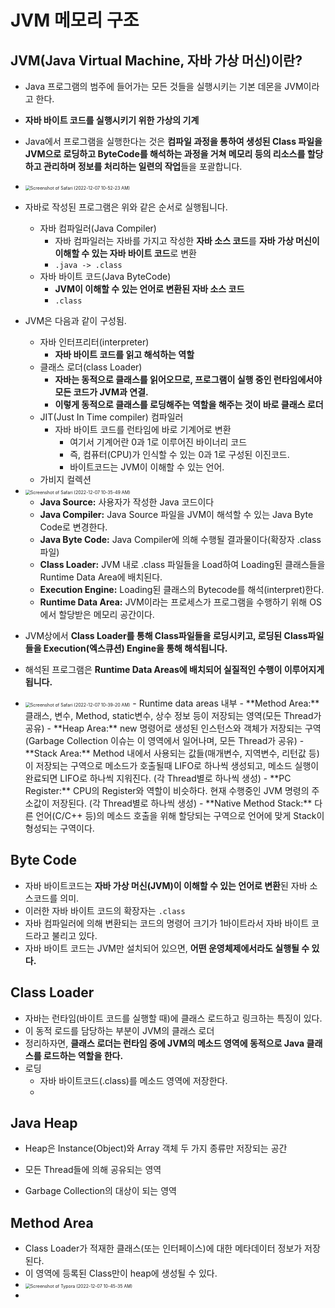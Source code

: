 # JVM 메모리 구조



## JVM(Java Virtual Machine, 자바 가상 머신)이란?

- Java 프로그램의 범주에 들어가는 모든 것들을 실행시키는 기본 데몬을 JVM이라고 한다.
- **자바 바이트 코드를 실행시키기 위한 가상의 기계**

- Java에서 프로그램을 실행한다는 것은 **컴파일 과정을 통하여 생성된 Class 파일을 JVM으로 로딩하고 ByteCode를 해석하는 과정을 거쳐 메모리 등의 리소스를 할당하고 관리하며 정보를 처리하는 일련의 작업**들을 포괄합니다.

- <img src="img/JVM 메모리 구조/Screenshot of Safari (2022-12-07 10-52-23 AM).png" alt="Screenshot of Safari (2022-12-07 10-52-23 AM)" style="zoom:50%;" />

- 자바로 작성된 프로그램은 위와 같은 순서로 실행됩니다.

  - 자바 컴파일러(Java Compiler)
    - 자바 컴파일러는 자바를 가지고 작성한 **자바 소스 코드**를 **자바 가상 머신이 이해할 수 있는 자바 바이트 코드**로 변환
    - `.java -> .class`
  - 자바 바이트 코드(Java ByteCode)
    - **JVM이 이해할 수 있는 언어로 변환된 자바 소스 코드**
    - `.class`

- JVM은 다음과 같이 구성됨.

  - 자바 인터프리터(interpreter)
    - **자바 바이트 코드를 읽고 해석하는 역할**
  - 클래스 로더(class Loader)
    - **자바는 동적으로 클래스를 읽어오므로, 프로그램이 실행 중인 런타임에서야 모든 코드가 JVM과 연결.**
    - **이렇게 동적으로 클래스를 로딩해주는 역할을 해주는 것이 바로 클래스 로더**
  - JIT(Just In Time compiler) 컴파일러
    - 자바 바이트 코드를 런타임에 바로 기계어로 변환
      - 여기서 기계어란 0과 1로 이루어진 바이너리 코드
      - 즉, 컴퓨터(CPU)가 인식할 수 있는 0과 1로 구성된 이진코드.
      - 바이트코드는 JVM이 이해할 수 있는 언어.
  - 가비지 컬렉션

  

- <img src="img/JVM 메모리 구조/Screenshot of Safari (2022-12-07 10-35-49 AM).png" alt="Screenshot of Safari (2022-12-07 10-35-49 AM)" style="zoom:50%;" />

  - **Java Source:** 사용자가 작성한 Java 코드이다
  - **Java Compiler:** Java Source 파일을 JVM이 해석할 수 있는 Java Byte Code로 변경한다.
  - **Java Byte Code:** Java Compiler에 의해 수행될 결과물이다(확장자 .class 파일)
  - **Class Loader:** JVM 내로 .class 파일들을 Load하여 Loading된 클래스들을 Runtime Data Area에 배치된다.
  - **Execution Engine:** Loading된 클래스의 Bytecode를 해석(interpret)한다.
  - **Runtime Data Area:** JVM이라는 프로세스가 프로그램을 수행하기 위해 OS에서 할당받은 메모리 공간이다.

- JVM상에서 **Class Loader를 통해 Class파일들을 로딩시키고, 로딩된 Class파일들을 Execution(엑스큐션) Engine을 통해 해석됩니다.**
- 해석된 프로그램은 **Runtime Data Areas에 배치되어 실질적인 수행이 이루어지게 됩니다.**
- <img src="img/JVM 메모리 구조/Screenshot of Safari (2022-12-07 10-39-20 AM).png" alt="Screenshot of Safari (2022-12-07 10-39-20 AM)" style="zoom:50%;" />
  - Runtime data areas 내부
  - **Method Area:** 클래스, 변수, Method, static변수, 상수 정보 등이 저장되는 영역(모든 Thread가 공유)
  - **Heap Area:** new 명령어로 생성된 인스턴스와 객체가 저장되는 구역(Garbage Collection 이슈는 이 영역에서 일어나며, 모든 Thread가 공유)
  - **Stack Area:** Method 내에서 사용되는 값들(매개변수, 지역변수, 리턴값 등)이 저장되는 구역으로 메소드가 호출될때 LIFO로 하나씩 생성되고, 메소드 실행이 완료되면 LIFO로 하나씩 지워진다. (각 Thread별로 하나씩 생성)
  - **PC Register:** CPU의 Register와 역할이 비슷하다. 현재 수행중인 JVM 명령의 주소값이 저장된다. (각 Thread별로 하나씩 생성)
  - **Native Method Stack:** 다른 언어(C/C++ 등)의 메소드 호출을 위해 할당되는 구역으로 언어에 맞게 Stack이 형성되는 구역이다.



## Byte Code

- 자바 바이트코드는 **자바 가상 머신(JVM)이 이해할 수 있는 언어로 변환**된 자바 소스코드를 의미.
- 이러한 자바 바이트 코드의 확장자는 `.class`
- 자바 컴파일러에 의해 변환되는 코드의 명령어 크기가 1바이트라서 자바 바이트 코드라고 불리고 있다.
- 자바 바이트 코드는 JVM만 설치되어 있으면, **어떤 운영체제에서라도 실행될 수 있다.**



## Class Loader

- 자바는 런타임(바이트 코드를 실행할 때)에 클래스 로드하고 링크하는 특징이 있다.
- 이 동적 로드를 담당하는 부분이 JVM의 클래스 로더
- 정리하자면, **클래스 로더는 런타임 중에 JVM의 메소드 영역에 동적으로 Java 클래스를 로드하는 역할을 한다.**
- 로딩
  - 자바 바이트코드(.class)를 메소드 영역에 저장한다.
  - 



## Java Heap

- Heap은 Instance(Object)와 Array 객체 두 가지 종류만 저장되는 공간
- 모든 Thread들에 의해 공유되는 영역

- Garbage Collection의 대상이 되는 영역

## Method Area

- Class Loader가 적재한 클래스(또는 인터페이스)에 대한 메타데이터 정보가 저장된다.
- 이 영역에 등록된 Class만이 heap에 생성될 수 있다.
- <img src="img/JVM 메모리 구조/Screenshot of Typora (2022-12-07 10-45-35 AM).png" alt="Screenshot of Typora (2022-12-07 10-45-35 AM)" style="zoom:50%;" />
- 